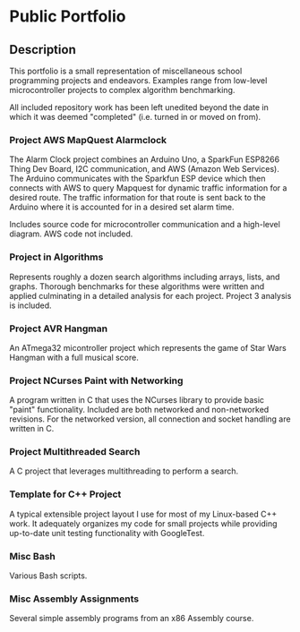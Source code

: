 # Public Portfolio

## Description
This portfolio is a small representation of miscellaneous school programming projects and endeavors.  Examples range from low-level microcontroller projects to complex algorithm benchmarking.

All included repository work has been left unedited beyond the date in which it was deemed "completed" (i.e. turned in or moved on from).

### Project AWS MapQuest Alarmclock
The Alarm Clock project combines an Arduino Uno, a SparkFun ESP8266 Thing Dev Board, I2C communication, and AWS (Amazon Web Services).  The Arduino communicates with the Sparkfun ESP device which then connects with AWS to query Mapquest for dynamic traffic information for a desired route.  The traffic information for that route is sent back to the Arduino where it is accounted for in a desired set alarm time.

Includes source code for microcontroller communication and a high-level diagram.  AWS code not included.

### Project in Algorithms
Represents roughly a dozen search algorithms including arrays, lists, and graphs.  Thorough benchmarks for these algorithms were written and applied culminating in a detailed analysis for each project.  Project 3 analysis is included.

### Project AVR Hangman
An ATmega32 micontroller project which represents the game of Star Wars Hangman with a full musical score.

### Project NCurses Paint with Networking
A program written in C that uses the NCurses library to provide basic "paint" functionality.  Included are both networked and non-networked revisions.  For the networked version, all connection and socket handling are written in C.

### Project Multithreaded Search
A C project that leverages multithreading to perform a search.

### Template for C++ Project
A typical extensible project layout I use for most of my Linux-based C++ work.  It adequately organizes my code for small projects while providing up-to-date unit testing functionality with GoogleTest.

### Misc Bash
Various Bash scripts.

### Misc Assembly Assignments
Several simple assembly programs from an x86 Assembly course.

